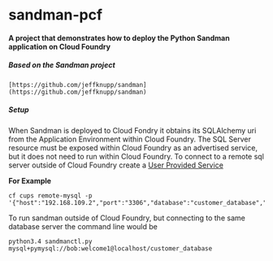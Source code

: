 sandman-pcf
===========

#### A project that demonstrates how to deploy the Python Sandman application on Cloud Foundry


##### Based on the Sandman project
    [https://github.com/jeffknupp/sandman](https://github.com/jeffknupp/sandman) 


##### Setup

When Sandman is deployed to Cloud Fondry it obtains its SQLAlchemy uri from the Application Environment within Cloud Foundry.
The SQL Server resource must be exposed within Cloud Foundry as an advertised service, but it does not need to run within Cloud Foundry.
To connect to a remote sql server outside of Cloud Foundry create a [User Provided Service]( http://docs.cloudfoundry.org/devguide/services/user-provided.html)

**For Example**
```
cf cups remote-mysql -p '{"host":"192.168.109.2","port":"3306","database":"customer_database","user":"bob","password":"welcome1"}'
```

To run sandman outside of Cloud Foundry, but connecting to the same database server the command line would be

```
python3.4 sandmanctl.py mysql+pymysql://bob:welcome1@localhost/customer_database
```

